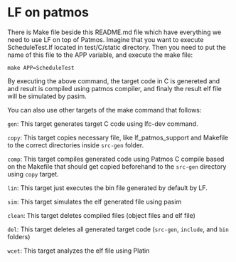# LF on patmos
There is Make file beside this README.md file which have everything we need to use LF on top of Patmos.
Imagine that you want to execute ScheduleTest.lf located in test/C/static directory. Then you need to put the name of this file to the APP variable, and execute the make file:

`make APP=ScheduleTest`

By executing the above command, the target code in C is genereted and and result is compiled using patmos compiler, and finaly the result elf file will be simulated by pasim.

You can also use other targets of the make command that follows: 

`gen`: This target generates target C code using lfc-dev command.

`copy`: This target copies necessary file, like lf_patmos_support and Makefile to the correct directories inside `src-gen` folder.

`comp`: This target compiles generated code using Patmos C compile based on the Makefile that should get copied beforehand to the `src-gen` directory using `copy` target.

`lin`: This target just executes the bin file generated by default by LF.

`sim`: This target simulates the elf generated file using pasim

`clean`: This target deletes compiled files (object files and elf file)

`del`: This target deletes all generated target code (`src-gen`, `include`, and `bin` folders)

`wcet`: This target analyzes the elf file using Platin